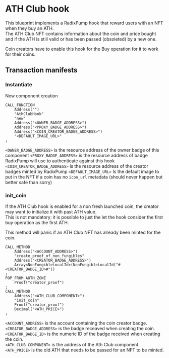 # ATH Club hook

This blueprint implements a RadixPump hook that reward users with an NFT when they buy an ATH.  
The ATH Club NFT contains information about the coin and price bought and if the ATH is still valid or has been passed (obsoleted) by a new one.  

Coin creators have to enable this hook for the Buy operation for it to work for their coins.  

## Transaction manifests

### Instantiate

New component creation

```
CALL_FUNCTION
    Address("")
    "AthClubHook"
    "new"
    Address("<OWNER_BADGE_ADDRESS>")
    Address("<PROXY_BADGE_ADDRESS>")
    Address("<COIN_CREATOR_BADGE_ADDRESS>")
    "<DEFAULT_IMAGE_URL>"
;
```

`<OWNER_BADGE_ADDRESS>` is the resource address of the owner badge of this component
`<PROXY_BADGE_ADDRESS>` is the resource address of badge RadixPump will use to authenticate against this hook
`<COIN_CREATOR_BADGE_ADDRESS>` is the resource address of the creator badges minted by RadixPump
`<DEFAULT_IMAGE_URL>` Is the default image to put in the NFT if a coin has no `icon_url` metadata (should never happen but better safe than sorry)

### init_coin

If the ATH Club hook is enabled for a non fresh launched coin, the creator may want to initialize it with past ATH value.  
This is not mandatory: it is possible to just the let the hook consider the first buy operation as the first ATH.  

This method will panic if an ATH Club NFT has already been minted for the coin.  

```
CALL_METHOD
    Address("<ACCOUNT_ADDRESS>")
    "create_proof_of_non_fungibles"
    Address("<CREATOR_BADGE_ADDRESS>")
    Array<NonFungibleLocalId>(NonFungibleLocalId("#<CREATOR_BADGE_ID>#"))
;
POP_FROM_AUTH_ZONE
    Proof("creator_proof")
;
CALL_METHOD
    Address("<ATH_CLUB_COMPONENT>")
    "init_coin"
    Proof("creator_proof")
    Decimal("<ATH_PRICE>")
;
```

`<ACCOUNT_ADDRESS>` is the account containing the coin creator badge.  
`<CREATOR_BADGE_ADDRESS>` is the badge receaved when creating the coin.  
`<CREATOR_BADGE_ID>` is the numeric ID of the badge received when creating the coin.  
`<ATH_CLUB_COMPONENT>` is the address of the Ath Club component.  
`<ATH_PRICE>` is the old ATH that needs to be passed for an NFT to be minted.  
